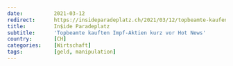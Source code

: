 ```yaml
---
date:          2021-03-12
redirect:      https://insideparadeplatz.ch/2021/03/12/topbeamte-kaufen-impf-aktien-kurz-vor-hot-news/
title:         In$ide Paradeplatz
subtitle:      'Topbeamte kauften Impf-Aktien kurz vor Hot News'
country:       [CH]
categories:    [Wirtschaft]
tags:          [geld, manipulation]
---
```

